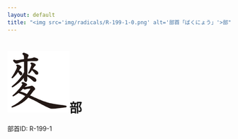 ```yaml
---
layout: default
title: "<img src='img/radicals/R-199-1-0.png' alt='部首「ばくにょう」'>部"  # glyphをタイトルに使用
---
```


# <img src='img/radicals/R-199-1-0.png' alt='部首「ばくにょう」'>部
部首ID: R-199-1

